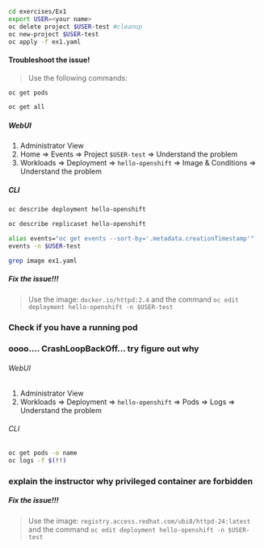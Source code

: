 ```bash
cd exercises/Ex1
export USER=<your name>
oc delete project $USER-test #cleanup
oc new-project $USER-test
oc apply -f ex1.yaml
```

#### Troubleshoot the issue!

> Use the following commands:
```bash
oc get pods

oc get all
```

##### WebUI
1. Administrator View
2. Home => Events => Project `$USER-test` => Understand the problem
3. Workloads => Deployment => `hello-openshift` => Image & Conditions => Understand the problem

##### CLI
```bash
oc describe deployment hello-openshift

oc describe replicaset hello-openshift

alias events="oc get events --sort-by='.metadata.creationTimestamp'"
events -n $USER-test

grep image ex1.yaml
```

##### Fix the issue!!!
> Use the image: `docker.io/httpd:2.4` and the command `oc edit deployment hello-openshift -n $USER-test`

### Check if you have a running pod

### oooo.... CrashLoopBackOff... try figure out why 
###### WebUI
1. Administrator View
2. Workloads => Deployment => `hello-openshift` => Pods => Logs  => Understand the problem

###### CLI
```bash
oc get pods -o name
oc logs -f $(!!)
```

### explain the instructor why privileged container are forbidden

##### Fix the issue!!!
> Use the image: `registry.access.redhat.com/ubi8/httpd-24:latest` and the command `oc edit deployment hello-openshift -n $USER-test`


